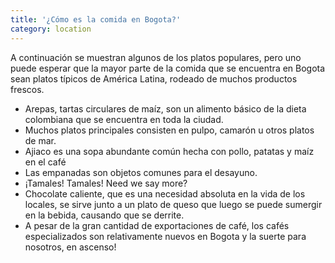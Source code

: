 ```yaml
---
title: '¿Cómo es la comida en Bogota?'
category: location
---
```


A continuación se muestran algunos de los platos populares, pero uno puede esperar que la mayor parte de la comida que se encuentra en Bogota sean platos típicos de América Latina, rodeado de muchos productos frescos.

- Arepas, tartas circulares de maíz, son un alimento básico de la dieta colombiana que se encuentra en toda la ciudad.
- Muchos platos principales consisten en pulpo, camarón u otros platos de mar.
- Ajiaco es una sopa abundante común hecha con pollo, patatas y maíz en el café
- Las empanadas son objetos comunes para el desayuno.
- ¡Tamales! Tamales! Need we say more?
- Chocolate caliente, que es una necesidad absoluta en la vida de los locales, se sirve junto a un plato de queso que luego se puede sumergir en la bebida, causando que se derrite.
- A pesar de la gran cantidad de exportaciones de café, los cafés especializados son relativamente nuevos en Bogota y la suerte para nosotros, en ascenso!
